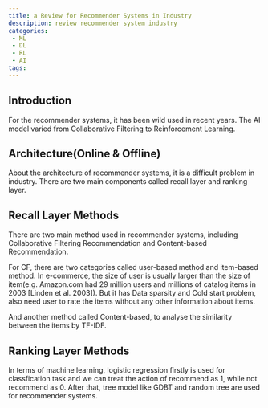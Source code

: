 ```yaml
---
title: a Review for Recommender Systems in Industry
description: review recommender system industry
categories:
 - ML
 - DL
 - RL
 - AI
tags:
---
```


## Introduction
For the recommender systems, it has been wild used in recent years. The AI model varied from Collaborative Filtering to Reinforcement Learning. 

## Architecture(Online & Offline)
About the architecture of recommender systems, it is a difficult problem in industry. There are two main components called recall layer and ranking layer.

## Recall Layer Methods
There are two main method used in recommender systems, including Collaborative Filtering Recommendation and Content-based Recommendation. 

For CF, there are two categories called user-based method and item-based method. In e-commerce, the size of user is usually larger than the size of item(e.g. Amazon.com had 29 million users and millions of catalog items in 2003 [Linden et al. 2003]). But it has Data sparsity and Cold start problem, also need user to rate the items without any other information about items. 

And another method called Content-based, to analyse the similarity between the items by TF-IDF.

## Ranking Layer Methods
In terms of machine learning, logistic regression firstly is used for classfication task and we can treat the action of recommend as 1, while not recommend as 0. After that, tree model like GDBT and random tree are used for recommender systems. 



